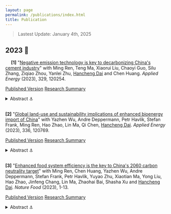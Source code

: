 ```yaml
---
layout: page
permalink: /publications/index.html
title: Publication
---
```

> Lastest Update: January 4th, 2025

<!--   [中文版本 (Chinese Version)](https://charlie-pku.github.io/file/awards-zh/) -->

## 2023 🎯

&#8194;&#8194; **[1]** "[Negative emission technology is key to decarbonizing China&#39;s cement industry](https://doi.org/10.1016/j.apenergy.2022.120254)" with Ming Ren, Teng Ma, Xiaorui Liu, Chaoyi Guo, Silu Zhang, Ziqiao Zhou, Yanlei Zhu, [Hancheng Dai](http://scholar.pku.edu.cn/hanchengdai/home) and Chen Huang. *Applied Energy* (2023), 329, 120254.

[Published Version](https://charlie-pku.github.io/mypaper/Published_Thesis/cement_2023.pdf) [Research Summary](https://mp.weixin.qq.com/s?search_click_id=1466372180682146503-1730821196422-9497455088&__biz=Mzg3NDEzOTE2Mg==&mid=2247494495&idx=1&sn=ceb9240b06e00ce05ad8a9a3320c97f5&chksm=ced7f02af9a0793c04b470e1e8800d56efb248fd6c92ebbff4031491c0d0c5b1911ce1b0bd7a&subscene=0&scene=7&clicktime=1730821196&enterid=1730821196&ascene=65&devicetype=iOS18.1&version=1800352e&nettype=WIFI&abtest_cookie=AAACAA%3D%3D&lang=en&countrycode=CN&fontScale=115&exportkey=n_ChQIAhIQ18LsVwLNmkWq%2FFcTQ9i6hBLcAQIE97dBBAEAAAAAAPqbNRZB%2BEYAAAAOpnltbLcz9gKNyK89dVj0QjPke8E0dh79rKSEO5xU7AtPwTvxv8ejIJ6vH8qEK61EyIiVQqR9h8EIWB3k45awQhg1cLXbJk7qNvPeOfYOAAgGvqOlfq5LktGyOlCNMLp8xRlEFXCfnQ6AoKlAhgT7LGy71e992%2BNZoVnv%2Bf0aA%2Ftmchii6t7UiGWCdfXfIFdjOIZzEMz0uDByt9F5JjrATp%2F0Lv8Ez19UoSO3%2FrEehxz9kRRyH%2FqZclipjTVFF2aFrHdj%2BhQ%3D&pass_ticket=fJSgJNoQ1%2FdMIwYtQ%2BoB4hKnpNbBB4GNx%2FgYlT%2BfjMHLLIW4zZ02DBDQkclmtkXx&wx_header=3)

<details>
  <summary>Abstract ⚓ </summary>

<br>

  `<font color='grey'>`The cement industry, which contributes to 8% of global CO2 emissions and a large quantity of air pollutants, plays a pivotal role in achieving the carbon neutrality target. However, the question of how to decarbonize the cement industry toward net-zero emissions and the corresponding environmental impact remains unclear. An integrated assessment framework combining a top-down computable general equilibrium model, a bottom-up technology selection model, and a life-cycle assessment was developed to explore the cement industry's carbon–neutral pathways and associated environmental impact. Results show that promoting energy-efficient technologies is crucial for reducing CO2 emissions in the short term, which can also significantly reduce air pollutant emissions. Improving energy efficiency contributes to reducing the emissions of SO2, NOx, and PM2.5, by 33%, 35%, and 8%, respectively, by 2030. In the long run, achieving net-zero carbon emissions requires implementation of bioenergy with carbon capture and storage (BECCS) and demand-side mitigation measures. The share of kilns equipped with BECCS would increase to 68–75% by 2060. Corresponding unit abatement costs of CO2 are 484–676 CNY/tonne CO2. However, BECCS triggers adverse side effects by increasing water consumption and land cover by 7–11 km3 and 3–4 Mha, respectively, in 2060. Thus, China should take full advantage of energy-efficient technologies to co-control CO2 and air pollutant emissions while avoiding negative effects of BECCS.`</font>`

</details>

<br>

**[2]** "[Global land-use and sustainability implications of enhanced bioenergy import of China](https://doi.org/10.1016/j.apenergy.2023.120769)"  with Yazhen Wu, Andre Deppermann, Petr Havlík, Stefan Frank, Ming Ren, Hao Zhao, Lin Ma, Qi Chen, [Hancheng Dai](http://scholar.pku.edu.cn/hanchengdai/home). *Applied Energy* (2023), 336, 120769.

[Published Version](https://charlie-pku.github.io/mypaper/Published_Thesis/bioenergy_2023.pdf) [Research Summary](https://mp.weixin.qq.com/s?search_click_id=1466372180682146503-1730821206296-6657905262&__biz=Mzg3NDEzOTE2Mg==&mid=2247495793&idx=1&sn=543daec3fe8350b2b19579bffad0cbb2&chksm=ced7eb04f9a06212aefa01725ae75090d5b8e67622b95f58d3ab4676650d8c826b49f5d9e5fb&subscene=0&scene=7&clicktime=1730821206&enterid=1730821206&ascene=65&devicetype=iOS18.1&version=1800352e&nettype=WIFI&abtest_cookie=AAACAA%3D%3D&lang=en&countrycode=CN&fontScale=115&exportkey=n_ChQIAhIQb%2BJJSjIAsIfLwYGmEk9iCRLcAQIE97dBBAEAAAAAAFyBA%2F1vwkwAAAAOpnltbLcz9gKNyK89dVj0COXQB1BtY%2BfFDmYhGXnHoD3VSaMJXTiBAI8rJgqP76KWoaucgDFdtCRl34gvICsaINIp22%2B32gjWV%2Ft9zmnKD6cHx6cO8LmLkmi%2FFZ4xPi2C5crJuAavzV5DXafJFxWJKSAcqN%2BbVp4lHUxHiTG2sUWWYQEy%2B%2FpStF7mU3MdM198IX64iYl55rVEvuGsP%2Bloa8F1VjQCs8lnnGxh2y5McSAOKtiMb%2BVZop%2BSYzmqHPpCr7LQivg%3D&pass_ticket=ixC9SvhHRyk6NqfBeaMZrWYYQdaXDoOaOcmgYr8M9Jhqxtzmq598ZD1Fh6WcpGY%2B&wx_header=3)

<details>
  <summary>Abstract ⚓ </summary>

<br>

  `<font color='grey'>`Most ambitious climate change mitigation pathways indicate multifold bioenergy expansion to support the energy transition, which may trigger increased biomass imports from major bioenergy-consuming regions. However, the potential global land-use change and sustainability trade-offs alongside the bioenergy trade remain poorly understood. Here, we apply the Global Biosphere Management Model (GLOBIOM) to investigate and compare the effects of different increasing bioenergy import strategies in line with the 1.5&#8451;-compatible bioenergy demand in China, which is projected to represent 30% of global bioenergy consumption by the middle of the century. The results show that sourcing additional bioenergy from different world regions could pose heterogeneous impacts on the local and global land systems, with implications on food security, greenhouse gas emissions, and water and fertilizer demand. In the worst cases under strict trade settings, relying on biomass import may induce up to 25% of unmanaged forests converted to managed ones in the supplying regions, while in an open trade environment, increasing bioenergy imports would drastically change the trade flows of staple agricultural or forestry products, which would further bring secondary land-use changes in other world regions. Nevertheless, an economically optimized biomass import portfolio for China has the potential to reduce global overall sustainability trade-offs with food security and emission abatement. However, these benefits vary with indicator and time and are conditional on stricter land-use regulations. Our findings thus shed new light on the design of bioenergy trade strategies and the associated land-use regulations in individual countries in the era of deep decarbonization.`</font>`

</details>

<br>

**[3]** "[Enhanced food system efficiency is the key to China&#39;s 2060 carbon neutrality target](https://doi.org/10.1038/s43016-023-00790-1)" with Ming Ren, Chen Huang, Yazhen Wu, Andre Deppermann, Stefan Frank, Petr Havlík, Yuyao Zhu, Xiaotian Ma, Yong Liu, Hao Zhao, Jinfeng Chang, Lin Ma, Zhaohai Bai, Shasha Xu and [Hancheng Dai](http://scholar.pku.edu.cn/hanchengdai/home). *Nature Food* (2023), 1-13.

[Published Version](https://charlie-pku.github.io/mypaper/Published_Thesis/food_2023.pdf) [Research Summary](https://mp.weixin.qq.com/s?search_click_id=1466372180682146503-1730821214581-3009870579&__biz=Mzg3NDEzOTE2Mg==&mid=2247496415&idx=1&sn=287584e8c8de62a824dd98f8aa97a3c2&chksm=ced7e9aaf9a060bcdae33d1a441294fb449f8335869485df9dac7f37591e56ff00b007692afa&subscene=0&scene=7&clicktime=1730821214&enterid=1730821214&ascene=65&devicetype=iOS18.1&version=1800352e&nettype=WIFI&abtest_cookie=AAACAA%3D%3D&lang=en&countrycode=CN&fontScale=115&exportkey=n_ChQIAhIQtVp1p9lei9%2B8CgovP7XFhhLcAQIE97dBBAEAAAAAAEJDMghmJ6QAAAAOpnltbLcz9gKNyK89dVj0Zdi2M6KA5aw0%2Brj80Ef1k9c213f6zZYgw894SvXF%2BJz4g7DZRlyhLS%2B3VjreAPaisW2RAPXu9uzr2VR19MHNy81SS9E8e%2FXNHFLauBrR6xW6ambZUwNDnbE8TlPbmVKXs%2BWd9fGj9bqcIJYA8krgm%2B20A%2FSWtPjckuUe1LFt9AwU62LSxQwP%2BTuNJTVy6ijLenkCDPd%2BchhoLCZdM%2BPGGOMJU855UeWKQCINtNJNE6yxDzOS20o%3D&pass_ticket=M6cl9%2Bm3p%2B1GeW8IuZxYX3EZY%2B42Q5PlRBVayRho92mJ9dT2l4vnw3h2eVKddmQo&wx_header=3)

<details>
  <summary>Abstract ⚓ </summary>

<br>

  `<font color='grey'>`Bioenergy with carbon capture and storage, among other negative-emission technologies, is required for China to achieve carbon neutrality—yet it may hinder land-based Sustainable Development Goals. Using modelling and scenario analysis, we investigate how to mitigate the potential adverse impacts on the food system of ambitious bioenergy deployment in China and its trading partners. We find that producing bioenergy domestically while sticking to the food self-sufficiency ratio redlines would lower China's daily per capita calorie intake by 8% and increase domestic food prices by 23% by 2060. Removing China's food self-sufficiency ratio restrictions could halve the domestic food dilemma but risks transferring environmental burdens to other countries, whereas halving food loss and waste, shifting to healthier diets and narrowing crop yield gaps could effectively mitigate these external effects. Our results show that simultaneously achieving carbon neutrality, food security and global sustainability requires a careful combination of these measures.`</font>`

</details>

<br>

